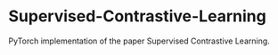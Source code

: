 # Supervised-Contrastive-Learning
PyTorch implementation of the paper  Supervised Contrastive Learning.
